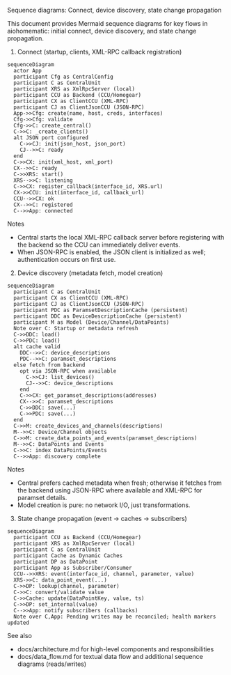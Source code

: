 Sequence diagrams: Connect, device discovery, state change propagation

This document provides Mermaid sequence diagrams for key flows in aiohomematic: initial connect, device discovery, and state change propagation.

1. Connect (startup, clients, XML-RPC callback registration)

```mermaid
sequenceDiagram
  actor App
  participant Cfg as CentralConfig
  participant C as CentralUnit
  participant XRS as XmlRpcServer (local)
  participant CCU as Backend (CCU/Homegear)
  participant CX as ClientCCU (XML-RPC)
  participant CJ as ClientJsonCCU (JSON-RPC)
  App->>Cfg: create(name, host, creds, interfaces)
  Cfg->>Cfg: validate
  Cfg->>C: create_central()
  C->>C: _create_clients()
  alt JSON port configured
    C->>CJ: init(json_host, json_port)
    CJ-->>C: ready
  end
  C->>CX: init(xml_host, xml_port)
  CX-->>C: ready
  C->>XRS: start()
  XRS-->>C: listening
  C->>CX: register_callback(interface_id, XRS.url)
  CX->>CCU: init(interface_id, callback_url)
  CCU-->>CX: ok
  CX-->>C: registered
  C-->>App: connected
```

Notes

- Central starts the local XML-RPC callback server before registering with the backend so the CCU can immediately deliver events.
- When JSON-RPC is enabled, the JSON client is initialized as well; authentication occurs on first use.

2. Device discovery (metadata fetch, model creation)

```mermaid
sequenceDiagram
  participant C as CentralUnit
  participant CX as ClientCCU (XML-RPC)
  participant CJ as ClientJsonCCU (JSON-RPC)
  participant PDC as ParamsetDescriptionCache (persistent)
  participant DDC as DeviceDescriptionCache (persistent)
  participant M as Model (Device/Channel/DataPoints)
  Note over C: Startup or metadata refresh
  C->>DDC: load()
  C->>PDC: load()
  alt cache valid
    DDC-->>C: device_descriptions
    PDC-->>C: paramset_descriptions
  else fetch from backend
    opt via JSON-RPC when available
      C->>CJ: list_devices()
      CJ-->>C: device_descriptions
    end
    C->>CX: get_paramset_descriptions(addresses)
    CX-->>C: paramset_descriptions
    C->>DDC: save(...)
    C->>PDC: save(...)
  end
  C->>M: create_devices_and_channels(descriptions)
  M-->>C: Device/Channel objects
  C->>M: create_data_points_and_events(paramset_descriptions)
  M-->>C: DataPoints and Events
  C->>C: index DataPoints/Events
  C-->>App: discovery complete
```

Notes

- Central prefers cached metadata when fresh; otherwise it fetches from the backend using JSON-RPC where available and XML-RPC for paramset details.
- Model creation is pure: no network I/O, just transformations.

3. State change propagation (event -> caches -> subscribers)

```mermaid
sequenceDiagram
  participant CCU as Backend (CCU/Homegear)
  participant XRS as XmlRpcServer (local)
  participant C as CentralUnit
  participant Cache as Dynamic Caches
  participant DP as DataPoint
  participant App as Subscriber/Consumer
  CCU-->>XRS: event(interface_id, channel, parameter, value)
  XRS->>C: data_point_event(...)
  C->>DP: lookup(channel, parameter)
  C->>C: convert/validate value
  C->>Cache: update(DataPointKey, value, ts)
  C->>DP: set_internal(value)
  C-->>App: notify subscribers (callbacks)
  Note over C,App: Pending writes may be reconciled; health markers updated
```

See also

- docs/architecture.md for high-level components and responsibilities
- docs/data_flow.md for textual data flow and additional sequence diagrams (reads/writes)
